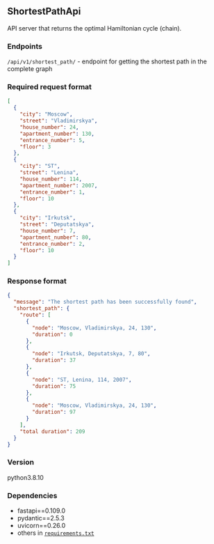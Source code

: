 ## ShortestPathApi

API server that returns the optimal Hamiltonian cycle (chain).

### Endpoints
`/api/v1/shortest_path/` - endpoint for getting the shortest path in the complete graph

### Required request format

```json
[
  {
    "city": "Moscow",
    "street": "Vladimirskya",
    "house_number": 24,
    "apartment_number": 130,
    "entrance_number": 5,
    "floor": 3
  },
  {
    "city": "ST",
    "street": "Lenina",
    "house_number": 114,
    "apartment_number": 2007,
    "entrance_number": 1,
    "floor": 10
  },
  {
    "city": "Irkutsk",
    "street": "Deputatskya",
    "house_number": 7,
    "apartment_number": 80,
    "entrance_number": 2,
    "floor": 10
  }
]
```

### Response format

```json
{
  "message": "The shortest path has been successfully found",
  "shortest_path": {
    "route": [
      {
        "node": "Moscow, Vladimirskya, 24, 130",
        "duration": 0
      },
      {
        "node": "Irkutsk, Deputatskya, 7, 80",
        "duration": 37
      },
      {
        "node": "ST, Lenina, 114, 2007",
        "duration": 75
      },
      {
        "node": "Moscow, Vladimirskya, 24, 130",
        "duration": 97
      }
    ],
    "total duration": 209
  }
}
```
### Version
python3.8.10

### Dependencies

* fastapi==0.109.0
* pydantic==2.5.3
* uvicorn==0.26.0
* others in [`requirements.txt`](https://github.com/MupLever/ShortestPathApi/blob/master/requirements.txt)
